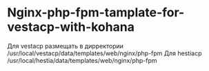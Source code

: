 # Nginx-php-fpm-tamplate-for-vestacp-with-kohana
Для vestacp размещать в дирректории 
/usr/local/vestacp/data/templates/web/nginx/php-fpm
Для hestiacp
/usr/local/hestia/data/templates/web/nginx/php-fpm
